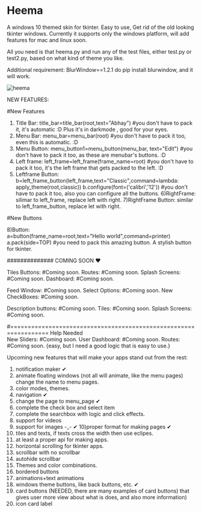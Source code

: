 # Heema
A windows 10 themed skin for tkinter. Easy to use, Get rid of the old looking tkinter windows. Currently it supports only the windows platform, will add features for mac and linux soon.

All you need is that heema.py and run any of the test files, either test.py or test2.py, based on what kind of theme you like. 

Additional requirement: BlurWindow==1.2.1 do pip install blurwindow, and it will work.

![heema](https://user-images.githubusercontent.com/59841219/199723121-65c7a45b-a0e0-4137-88b5-19bf3953cb15.png)


NEW FEATURES: 

#New Features

1) Title Bar:         title_bar=title_bar(root,text="Abhay")                  #you don't have to pack it, it's automatic :D Plus it's in darkmode , good for your eyes.
2) Menu Bar:          menu_bar=menu_bar(root)                                 #you don't have to pack it too, even this is automatic. :D
3) Menu Button:       menu_button1=menu_button(menu_bar, text="Edit")         #you don't have to pack it too, as these are menubar's buttons. :D
4) Left frame:        left_frame=left_frame(frame_name=root)                  #you don't have to pack it too, it's the left frame that gets packed to the left. :D
5) Leftframe Button:  b=left_frame_button(left_frame,text="Classic",command=lambda: apply_theme(root,classic)) 
		      b.configure(font=('calibri','12'))
		      #you don't have to pack it too, also you can configure all the buttons.
6)RightFrame: 				silimar to left_frame, replace left with right. 
7)RightFrame Button: 	similar  to left_frame_button, replace let with right.

#New Buttons

8)Button:						
	a=button(frame_name=root,text="Hello world",command=printer)
	a.pack(side=TOP)	#you need to pack this amazing button. A stylish button for tkinter. 	
	
	
							
											
											
											

											
##############			COMING SOON ♥

Tiles Buttons:	 			#Coming soon.
Routes: 				#Coming soon.
Splash Screens:				#Coming soon.
Dashboard: 				#Coming soon.

Feed Window:				#Coming soon.
Select Options:				#Coming soon.
New CheckBoxes: 			#Coming soon.

Description buttons: 			#Coming soon.
Tiles:					#Coming soon.
Splash Screens: 			#Coming soon.



#=================================================================		  	Help Needed					
New Sliders: 				#Coming soon.
User Dashboard:				#Coming soon.
Routes: 				#Coming soon. {easy, but I need a good logic that is easy to use.}






Upcoming new features that will make your apps stand out from the rest:


1) notification maker ✔
2) animate floating windows (not all will animate, like the menu pages) change the name to menu pages.
3) color modes, themes.
4) navigation ✔
5) change the page to menu_page ✔
6) complete the check box and select item
7) complete the searchbox with logic and click effects. 
8) support for videos 
9) support for images -_- ✔
10)proper format for making pages ✔
11) tiles and texts, if texts cross the width then use eclipes. 
12) at least a proper api for making apps. 
13) horizontal scrolling for tkinter apps. 
14) scrollbar with no scrollbar 
15) autohide scrollbar
16) Themes and color combinations.
17) bordered buttons 
18) animations+text animations
19) windows theme buttons, like back buttons, etc. ✔
20) card buttons (NEEDED, there are many examples of card buttons) that gives user more view about what is does, and also more information)
21) icon card label










